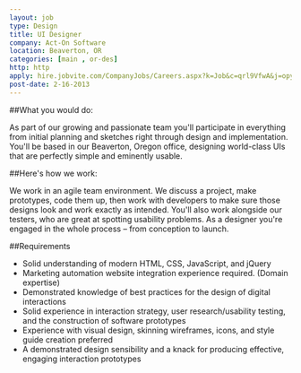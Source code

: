 ```yaml
---
layout: job
type: Design
title: UI Designer
company: Act-On Software
location: Beaverton, OR
categories: [main , or-des]
http: http
apply: hire.jobvite.com/CompanyJobs/Careers.aspx?k=Job&c=qrl9VfwA&j=opy8WfwL&s=WorkCreative.net
post-date: 2-16-2013
---
```


##What you would do: 

As part of our growing and passionate team you'll participate in everything from initial planning and sketches right through design and implementation. You'll be based in our Beaverton, Oregon office, designing world-class UIs that are perfectly simple and eminently usable.

##Here's how we work: 

We work in an agile team environment. We discuss a project, make prototypes, code them up, then work with developers to make sure those designs look and work exactly as intended. You'll also work alongside our testers, who are great at spotting usability problems. As a designer you're engaged in the whole process – from conception to launch.

##Requirements

* Solid understanding of modern HTML, CSS, JavaScript, and jQuery
* Marketing automation website integration experience required. (Domain expertise)
* Demonstrated knowledge of best practices for the design of digital interactions
* Solid experience in interaction strategy, user research/usability testing, and the construction of software prototypes
* Experience with visual design, skinning wireframes, icons, and style guide creation preferred
* A demonstrated design sensibility and a knack for producing effective, engaging interaction prototypes
